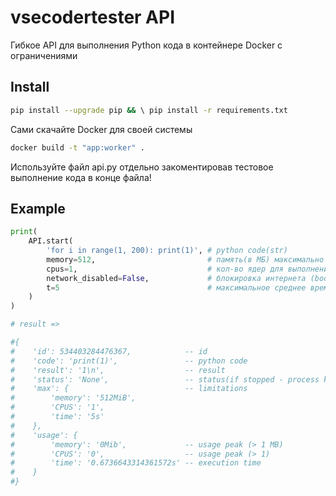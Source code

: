 # vsecodertester API

Гибкое API для выполнения Python кода в контейнере Docker с ограничениями

## Install

```bash
pip install --upgrade pip && \ pip install -r requirements.txt
```

Сами скачайте Docker для своей системы

```bash
docker build -t "app:worker" .
```

Используйте файл api.py отдельно закоментировав тестовое выполнение кода в конце файла!

## Example

```python
print(
    API.start(
        'for i in range(1, 200): print(1)', # python code(str)
        memory=512,                         # память(в МБ) максимально доступная для выполнения(int)
        cpus=1,                             # кол-во ядер для выполнения(int)
        network_disabled=False,             # блокировка интернета (bool)
        t=5                                 # максимальное среднее время выполнения(int)
    )
)

# result =>

#{
#    'id': 534403284476367,            -- id
#    'code': 'print(1)',               -- python code
#    'result': '1\n',                  -- result
#    'status': 'None',                 -- status(if stopped - process killed)
#    'max': {                          -- limitations
#        'memory': '512MiB', 
#        'CPUS': '1', 
#        'time': '5s'
#    }, 
#    'usage': {
#        'memory': '0Mib',             -- usage peak (> 1 MB)
#        'CPUS': '0',                  -- usage peak (> 1)
#        'time': '0.6736643314361572s' -- execution time
#    }
#}
```

